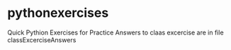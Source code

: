 # pythonexercises
Quick Pythion Exercises for Practice
Answers to claas excercise are in file classExcerciseAnswers
